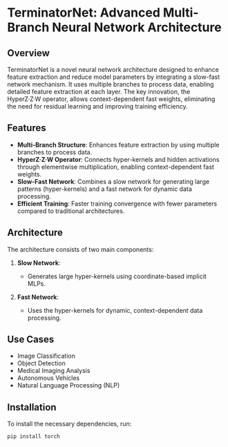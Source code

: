 
# TerminatorNet: Advanced Multi-Branch Neural Network Architecture

## Overview

TerminatorNet is a novel neural network architecture designed to enhance feature extraction and reduce model parameters by integrating a slow-fast network mechanism. It uses multiple branches to process data, enabling detailed feature extraction at each layer. The key innovation, the HyperZ·Z·W operator, allows context-dependent fast weights, eliminating the need for residual learning and improving training efficiency.

## Features

- **Multi-Branch Structure**: Enhances feature extraction by using multiple branches to process data.
- **HyperZ·Z·W Operator**: Connects hyper-kernels and hidden activations through elementwise multiplication, enabling context-dependent fast weights.
- **Slow-Fast Network**: Combines a slow network for generating large patterns (hyper-kernels) and a fast network for dynamic data processing.
- **Efficient Training**: Faster training convergence with fewer parameters compared to traditional architectures.

## Architecture

The architecture consists of two main components:

1. **Slow Network**:
   - Generates large hyper-kernels using coordinate-based implicit MLPs.
   
2. **Fast Network**:
   - Uses the hyper-kernels for dynamic, context-dependent data processing.

## Use Cases

- Image Classification
- Object Detection
- Medical Imaging Analysis
- Autonomous Vehicles
- Natural Language Processing (NLP)

## Installation

To install the necessary dependencies, run:

```bash
pip install torch
